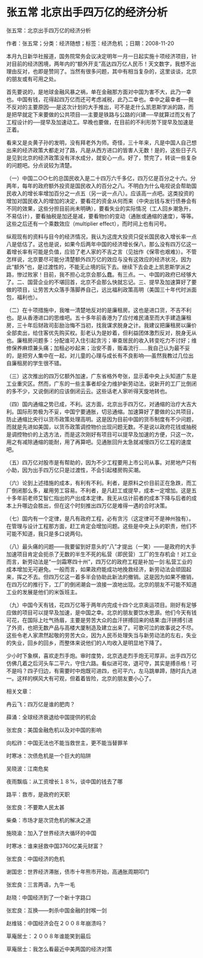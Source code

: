 # 张五常  北京出手四万亿的经济分析    
    
张五常：北京出手四万亿的经济分析    
作者：张五常；分类：经济随想；标签：经济危机 ；日期：2008-11-20    
本月九日新华社报道，国务院常务会议决定明年一月一日起实施十项经济项目，针对目前的经济困境，两年内的“额外开支”高达四万亿人民币！天文数字，我想不出理由反对，也即是赞同了。当然有很多问题，其中有相当复杂的，这里谈谈，北京的朋友或有可用之处。    
首先要说的，是地球金融风暴之祸，单在金融那方面对中国为害不大，此乃一幸也。中国有钱，花得起四万亿而还可考虑减税，此乃二幸也。幸中之最幸者──我不反对的主要原因──是这次计划的大手推出，可不是走什么凯恩斯学派的路，而是把早就定下来要做的公共项目──主要是铁路与公路的兴建──早就算过而又有了工程设计的──提早及加速动工。早晚也要做，在目前的不利形势下提早及加速是正着。    
看来又是炎黄子孙的发明，没有拜老外为师。奇怪，三十年来，凡是中国人自己想出来的经济政策大都走对了路，凡是从西方进口的皆害人无数！是的，这些日子凡是见到北京的经济政策没有洋水成分，就安心一点。好了，赞完了，转谈一些复杂的问题吧。分点说较为清楚。    
（一）中国二○○七的总国民收入是二十四万六千多亿，四万亿是百分之十六。分两年，每年的政府额外投资是国民收入的百分之八。不明白为什么电视说会帮助国民收入的增长率增加百分之一点五（另一说一点八）。应该高一点吧。这类投资的增加对国民收入的增加的决定，要看花的资金从何而来（中央出钱与发行债券会有不同的效果，这些分担目前尚未明确），要看失业的实际情况（工人回乡潮急升，不易估计），要看抽税是加还是减，要看物价的变动（通胀或通缩的速度），等等。这些之后还有一个乘数效应（multiplier effect），而时间上也有问号。    
纵观现有的资料与目今的经济情况，我认为这庞大投资只促长国民收入增长率一点八是低估了。这也是说，如果今后两年中国的经济增长保八，那么没有四万亿这一着增长率有可能是负值，应验了老人家的不吉之言（见拙作《保零也艰难》）。不管怎样说，北京要尽可能分清楚额外四万亿的效应与没有这效应的经济状况，因为此“额外”也，是过渡性的，不能无止境的玩下去。继续下去会走上凯恩斯学派之路，惨过败家！目前，我不担心北京会那么蠢。有三点。一、中国的政府已经够大了。二、国营企业的不堪回首，北京不会那么快就忘记。三、提早及加速算好了要做的项目，让劳苦大众落手落脚养自己，远比福利政策高明（美国三十年代时派面包，福利也）。    
（二）在十项措施中，我唯一清楚地反对的是廉租房。这也是进口货，不吉不利也。是从香港进口的思维吧。五十多年前香港为了应付难民涌至而大手建造廉租房，三十年后财政司彭励治悔不当初，找我谋求脱身之计。我建议把廉租房以廉价全部卖出，给住客优先购买权。彭老认为是妙着，但利益团体激烈反对，脱身无从也。廉租房问题多：分配谁可入住引起贪污；审查居民的收入转变吃力不讨好；维修保养麻烦兼头痛；加租必吵起来；治安不善，贩毒流行……我自己认为最不妥的，是把穷人集中在一起，对儿童的心理与成长有不良影响──虽然我教过几位出自廉租房的学生很不错。    
（三）这次推出的四万亿额外加速，广东省格外夸张，显示着中央上头知道广东是工业重灾区。然而，广东的一些主事者却全力维护新劳动法，说新开的工厂比倒闭的多不少，又说倒闭的应该倒闭云云。这些话老人家听得天旋地转也。    
（四）国内通缩之势已成，不利。这方面，北京出手四万亿，对通缩的治疗大吉大利。国际形势极为不妥，中国宁要通胀，切忌通缩。加速算好了要做的公共项目，防止通缩比央行以货币政策处理高明。这是因为目前中国的货币制度有不少问题，而就是先进如美国，以货币政策调控物价出现问题无数。不是说以政府花钱或抽税是调控物价的上选方法，而是这次刚好有项目可以提早及加速的方便，只这一次，用之有减除通缩的能耐，用了再算吧。见通胀回升太急就减慢四万亿工程的速度吧。    
（五）四万亿对股市是有帮助的，因为不少工程要用上市公司从事。对房地产只有小助，因为出手四万亿只是过渡性，不会引起楼房购买潮。    
（六）论到上述措施的成本，有利有不利。利者，是原料之价目前正在急跌，而工厂倒闭那么多，雇用劳工容易。不利者，是凡赶工或提早，成本一定增加。这是五十多年前老师艾智仁指出的产出成本定律。我无从估计前者的成本下降与后者的成本上升哪边会胜出，但在这个时刻推出四万亿是难得一遇的合时决策。    
（七）国内有一个定律，是凡有政府工程，必有贪污（这定律可不是神州独有）。在管理与设计工程那方面，赶工肯定会增加问题。这些是中央上头的职责，他们不可能不知道，我只是多口说两句。    
（八）最头痛的问题——我要留到好意头的“八”才提出（一笑）——是政府的大手加速项目肯定会扼杀了无数的半生不死的私营（即民营）工厂的生存机会！对工业而言，新劳动法是“一剑霜寒四十州”，四万亿的政府工程是补加一剑∶私营工业的成本增加无可避免。一般而言，如果政府能成功地挽救经济，新劳动法会顽固起来，挥之不去。但四万亿这一着多半会协助此新法的撤销。这是因为如果不撤销，在四万亿的推行下，工厂的倒闭潮会一浪接一浪地出现。北京的朋友不可能不知道工业的发展是他们的米饭班主。    
（九）中国今天有钱，花四万亿等于两年内完成十四个北京奥运项目。刚好有足够应做的项目可以提早及加速，是中国之幸。北京的朋友要饮水思源。他们今天有钱可花，在国际上吐气扬眉，主要是劳苦大众的血汗拼搏回来的结果∶血汗拼搏引进了外资，也把无数产品与高楼大厦制造及建立出来了。可歌可泣的故事说之不尽。这些令老人家肃然起敬的劳苦大众，因为人民币处理失当与新劳动法的左右，失业的失业，回乡的回乡，而整体来说他们的人均收入是明显地下降了。    
少小时下象棋，喜欢走烈手炮。审时度势，北京选走烈手炮无可厚非。出手四万亿仿佛几着之后河头车二平六，守住六路。看似进可攻，退可守，其实是搏杀格！可不是吗？四子归边，有需要时中炮既可进四，也可平六，左马跳单蹄，随时兵九进一。这样的棋风大有可观，但着着皆险，北京的朋友要小心了。    
    
相关文章：    
冉云飞：四万亿是谁的肥肉？    
薛涌：全球经济衰退给中国提供的机会    
张宏良：美国金融危机以及对中国的影响    
向松祚：中国无法也不能当救世主，更不能当替罪羊    
时寒冰：次债危机是一个巨大的陷阱    
吴晓波：江南危矣    
夜雨飘临：从工资增长１８%，谈中国的钱去了哪    
路平：救市，是政府的天职    
张宏良：不要欺人民太甚    
柴桑：市场才是次贷危机的解决之道    
施晓渝：加入了世界经济大循环的中国    
时寒冰：谁来拯救中国3760亿美元财富？    
张宏良：中国经济的危机    
谢国忠：世界经济滞胀，债市十年熊市开始，高通胀周期叩门    
张宏良：三言两语，九牛一毛    
赵晓：中国经济到了一个新十字路口    
张宏良：互换——刺杀中国金融的封喉一剑    
赵维铭：中国经济会在２００８年崩溃吗？    
草庵居士：２００８年谁能笑到最后    
草庵居士：我怎么看最近中美两国的经济对策